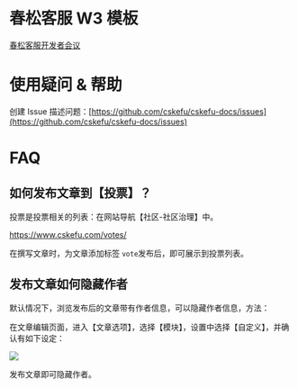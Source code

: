 # 春松客服 W3 模板

[春松客服开发者会议](https://raw.githubusercontent.com/cskefu/.github/main/w3/templates/devconf.md)

# 使用疑问 & 帮助

创建 Issue 描述问题：[https://github.com/cskefu/cskefu-docs/issues](https://github.com/cskefu/cskefu-docs/issues)

# FAQ

## 如何发布文章到【投票】？

投票是投票相关的列表：在网站导航【社区-社区治理】中。

<https://www.cskefu.com/votes/>

在撰写文章时，为文章添加标签 `vote`发布后，即可展示到投票列表。

## 发布文章如何隐藏作者

默认情况下，浏览发布后的文章带有作者信息，可以隐藏作者信息，方法：

在文章编辑页面，进入【文章选项】，选择【模块】，设置中选择【自定义】，并确认有如下设定：

![](../assets/QQ截图20221012135938.png)

发布文章即可隐藏作者。
